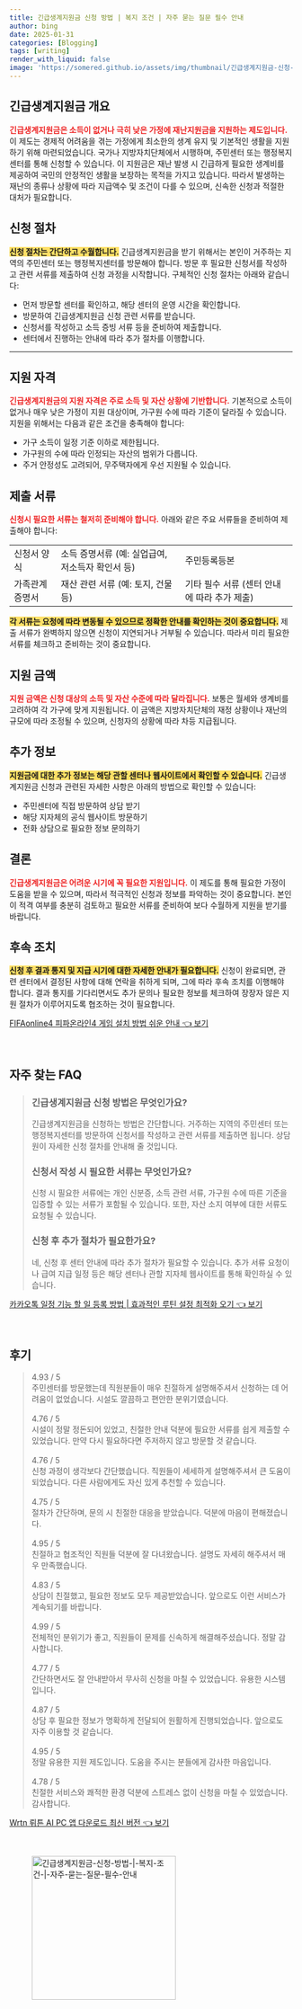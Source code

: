 ```yaml
---
title: 긴급생계지원금 신청 방법 | 복지 조건 | 자주 묻는 질문 필수 안내
author: bing
date: 2025-01-31
categories: [Blogging]
tags: [writing]
render_with_liquid: false
image: 'https://somered.github.io/assets/img/thumbnail/긴급생계지원금-신청-방법-|-복지-조건-|-자주-묻는-질문-필수-안내.webp'
---
```



<h2 id='긴급생계지원금_개요'>긴급생계지원금 개요</h2>

<p><b><span style="color: #ee2323;">긴급생계지원금은 소득이 없거나 극히 낮은 가정에 재난지원금을 지원하는 제도입니다.</span></b> 이 제도는 경제적 어려움을 겪는 가정에게 최소한의 생계 유지 및 기본적인 생활을 지원하기 위해 마련되었습니다. 국가나 지방자치단체에서 시행하며, 주민센터 또는 행정복지센터를 통해 신청할 수 있습니다. 이 지원금은 재난 발생 시 긴급하게 필요한 생계비를 제공하여 국민의 안정적인 생활을 보장하는 목적을 가지고 있습니다. 따라서 발생하는 재난의 종류나 상황에 따라 지급액수 및 조건이 다를 수 있으며, 신속한 신청과 적절한 대처가 필요합니다.</p>

<h2 id='신청_절차'>신청 절차</h2>

<p><b><span style="background-color: #ffe066;">신청 절차는 간단하고 수월합니다.</span></b> 긴급생계지원금을 받기 위해서는 본인이 거주하는 지역의 주민센터 또는 행정복지센터를 방문해야 합니다. 방문 후 필요한 신청서를 작성하고 관련 서류를 제출하여 신청 과정을 시작합니다. 구체적인 신청 절차는 아래와 같습니다:</p>

<ul>
    <li>먼저 방문할 센터를 확인하고, 해당 센터의 운영 시간을 확인합니다.</li>
    <li>방문하여 긴급생계지원금 신청 관련 서류를 받습니다.</li>
    <li>신청서를 작성하고 소득 증빙 서류 등을 준비하여 제출합니다.</li>
    <li>센터에서 진행하는 안내에 따라 추가 절차를 이행합니다.</li>
</ul>

<hr />

<h2 id='지원_자격'>지원 자격</h2>

<p><b><span style="color: #ee2323;">긴급생계지원금의 지원 자격은 주로 소득 및 자산 상황에 기반합니다.</span></b> 기본적으로 소득이 없거나 매우 낮은 가정이 지원 대상이며, 가구원 수에 따라 기준이 달라질 수 있습니다. 지원을 위해서는 다음과 같은 조건을 충족해야 합니다:</p>

<ul>
    <li>가구 소득이 일정 기준 이하로 제한됩니다.</li>
    <li>가구원의 수에 따라 인정되는 자산의 범위가 다릅니다.</li>
    <li>주거 안정성도 고려되어, 무주택자에게 우선 지원될 수 있습니다.</li>
</ul>

<h2 id='제출_서류'>제출 서류</h2>

<p><b><span style="color: #ee2323;">신청시 필요한 서류는 철저히 준비해야 합니다.</span></b> 아래와 같은 주요 서류들을 준비하여 제출해야 합니다:</p>

<table>
    <tr>
        <td>신청서 양식</td>
        <td>소득 증명서류 (예: 실업급여, 저소득자 확인서 등)</td>
        <td>주민등록등본</td>
    </tr>
    <tr>
        <td>가족관계증명서</td>
        <td>재산 관련 서류 (예: 토지, 건물 등)</td>
        <td>기타 필수 서류 (센터 안내에 따라 추가 제출)</td>
    </tr>
</table>

<p><b><span style="background-color: #ffe066;">각 서류는 요청에 따라 변동될 수 있으므로 정확한 안내를 확인하는 것이 중요합니다.</span></b> 제출 서류가 완벽하지 않으면 신청이 지연되거나 거부될 수 있습니다. 따라서 미리 필요한 서류를 체크하고 준비하는 것이 중요합니다.</p>

<h2 id='지원_금액'>지원 금액</h2>

<p><b><span style="color: #ee2323;">지원 금액은 신청 대상의 소득 및 자산 수준에 따라 달라집니다.</span></b> 보통은 월세와 생계비를 고려하여 각 가구에 맞게 지원됩니다. 이 금액은 지방자치단체의 재정 상황이나 재난의 규모에 따라 조정될 수 있으며, 신청자의 상황에 따라 차등 지급됩니다.</p>

<h2 id='추가_정보'>추가 정보</h2>

<p><b><span style="background-color: #ffe066;">지원금에 대한 추가 정보는 해당 관할 센터나 웹사이트에서 확인할 수 있습니다.</span></b> 긴급생계지원금 신청과 관련된 자세한 사항은 아래의 방법으로 확인할 수 있습니다:</p>

<ul>
    <li>주민센터에 직접 방문하여 상담 받기</li>
    <li>해당 지자체의 공식 웹사이트 방문하기</li>
    <li>전화 상담으로 필요한 정보 문의하기</li>
</ul>

<h2 id='결론'>결론</h2>

<p><b><span style="color: #ee2323;">긴급생계지원금은 어려운 시기에 꼭 필요한 지원입니다.</span></b> 이 제도를 통해 필요한 가정이 도움을 받을 수 있으며, 따라서 적극적인 신청과 정보를 파악하는 것이 중요합니다. 본인이 적격 여부를 충분히 검토하고 필요한 서류를 준비하여 보다 수월하게 지원을 받기를 바랍니다.</p>

<h2 id='후속_조치'>후속 조치</h2>

<p><b><span style="background-color: #ffe066;">신청 후 결과 통지 및 지급 시기에 대한 자세한 안내가 필요합니다.</span></b> 신청이 완료되면, 관련 센터에서 결정된 사항에 대해 연락을 취하게 되며, 그에 따라 후속 조치를 이행해야 합니다. 결과 통지를 기다리면서도 추가 문의나 필요한 정보를 체크하여 장장자 않은 지원 절차가 이루어지도록 협조하는 것이 필요합니다.</p>


<p><a class="click-button" title="FIFAonline4 피파온라인4 게임 설치 방법 쉬운 안내" href="https://somered.github.io/posts/FIFAonline4-%ED%94%BC%ED%8C%8C%EC%98%A8%EB%9D%BC%EC%9D%B84-%EA%B2%8C%EC%9E%84-%EC%84%A4%EC%B9%98-%EB%B0%A9%EB%B2%95-%EC%89%AC%EC%9A%B4-%EC%95%88%EB%82%B4/" rel="dofollow">FIFAonline4 피파온라인4 게임 설치 방법 쉬운 안내 👈 보기</a></p><br>
<h2 id='자주_찾는_FAQ'>자주 찾는 FAQ</h2>
<div itemscope="" itemtype="https://schema.org/FAQPage"> 
<blockquote> 
<div itemscope="" itemprop="mainEntity" itemtype="https://schema.org/Question"> 
<h3 itemprop="name">긴급생계지원금 신청 방법은 무엇인가요?</h3> 
<div itemscope="" itemprop="acceptedAnswer" itemtype="https://schema.org/Answer"> 
<span itemprop="text"> 
<p>긴급생계지원금을 신청하는 방법은 간단합니다. 거주하는 지역의 주민센터 또는 행정복지센터를 방문하여 신청서를 작성하고 관련 서류를 제출하면 됩니다. 상담원이 자세한 신청 절차를 안내해 줄 것입니다.</p> 
</span> 
</div> 
</div> 

<div itemscope="" itemprop="mainEntity" itemtype="https://schema.org/Question"> 
<h3 itemprop="name">신청서 작성 시 필요한 서류는 무엇인가요?</h3> 
<div itemscope="" itemprop="acceptedAnswer" itemtype="https://schema.org/Answer"> 
<span itemprop="text"> 
<p>신청 시 필요한 서류에는 개인 신분증, 소득 관련 서류, 가구원 수에 따른 기준을 입증할 수 있는 서류가 포함될 수 있습니다. 또한, 자산 소지 여부에 대한 서류도 요청될 수 있습니다.</p> 
</span> 
</div> 
</div> 

<div itemscope="" itemprop="mainEntity" itemtype="https://schema.org/Question"> 
<h3 itemprop="name">신청 후 추가 절차가 필요한가요?</h3> 
<div itemscope="" itemprop="acceptedAnswer" itemtype="https://schema.org/Answer"> 
<span itemprop="text"> 
<p>네, 신청 후 센터 안내에 따라 추가 절차가 필요할 수 있습니다. 추가 서류 요청이나 급여 지급 일정 등은 해당 센터나 관할 지자체 웹사이트를 통해 확인하실 수 있습니다.</p> 
</span> 
</div> 
</div> 
</blockquote> 
</div>
<p><a class="click-button" title="카카오톡 일정 기능 할 일 등록 방법 | 효과적인 루틴 설정 최적화 오기" href="https://somered.github.io/posts/%EC%B9%B4%EC%B9%B4%EC%98%A4%ED%86%A1-%EC%9D%BC%EC%A0%95-%EA%B8%B0%EB%8A%A5-%ED%95%A0-%EC%9D%BC-%EB%93%B1%EB%A1%9D-%EB%B0%A9%EB%B2%95-%ED%9A%A8%EA%B3%BC%EC%A0%81%EC%9D%B8-%EB%A3%A8%ED%8B%B4-%EC%84%A4%EC%A0%95-%EC%B5%9C%EC%A0%81%ED%99%94-%EC%98%A4%EA%B8%B0/" rel="dofollow">카카오톡 일정 기능 할 일 등록 방법 | 효과적인 루틴 설정 최적화 오기 👈 보기</a></p><br>
<h2 id='후기'>후기</h2>
<div itemscope itemtype="https://schema.org/Product">
  <blockquote>
  <div itemprop="review" itemscope itemtype="https://schema.org/Review">
      <div itemprop="reviewRating" itemscope itemtype="https://schema.org/Rating"> <span itemprop="ratingValue">4.93</span> / <span itemprop="bestRating">5</span> </div>
      <span itemprop="reviewBody">주민센터를 방문했는데 직원분들이 매우 친절하게 설명해주셔서 신청하는 데 어려움이 없었습니다. 시설도 깔끔하고 편안한 분위기였습니다.</span>
  </div>
  <br>
  <div itemprop="review" itemscope itemtype="https://schema.org/Review">
      <div itemprop="reviewRating" itemscope itemtype="https://schema.org/Rating"> <span itemprop="ratingValue">4.76</span> / <span itemprop="bestRating">5</span> </div>
      <span itemprop="reviewBody">시설이 정말 정돈되어 있었고, 친절한 안내 덕분에 필요한 서류를 쉽게 제출할 수 있었습니다. 만약 다시 필요하다면 주저하지 않고 방문할 것 같습니다.</span>
  </div>
  <br>
  <div itemprop="review" itemscope itemtype="https://schema.org/Review">
      <div itemprop="reviewRating" itemscope itemtype="https://schema.org/Rating"> <span itemprop="ratingValue">4.76</span> / <span itemprop="bestRating">5</span> </div>
      <span itemprop="reviewBody">신청 과정이 생각보다 간단했습니다. 직원들이 세세하게 설명해주셔서 큰 도움이 되었습니다. 다른 사람에게도 자신 있게 추천할 수 있습니다.</span>
  </div>
  <br>
  <div itemprop="review" itemscope itemtype="https://schema.org/Review">
      <div itemprop="reviewRating" itemscope itemtype="https://schema.org/Rating"> <span itemprop="ratingValue">4.75</span> / <span itemprop="bestRating">5</span> </div>
      <span itemprop="reviewBody">절차가 간단하며, 문의 시 친절한 대응을 받았습니다. 덕분에 마음이 편해졌습니다.</span>
  </div>
  <br>
  <div itemprop="review" itemscope itemtype="https://schema.org/Review">
      <div itemprop="reviewRating" itemscope itemtype="https://schema.org/Rating"> <span itemprop="ratingValue">4.95</span> / <span itemprop="bestRating">5</span> </div>
      <span itemprop="reviewBody">친절하고 협조적인 직원들 덕분에 잘 다녀왔습니다. 설명도 자세히 해주셔서 매우 만족했습니다.</span>
  </div>
  <br>
  <div itemprop="review" itemscope itemtype="https://schema.org/Review">
      <div itemprop="reviewRating" itemscope itemtype="https://schema.org/Rating"> <span itemprop="ratingValue">4.83</span> / <span itemprop="bestRating">5</span> </div>
      <span itemprop="reviewBody">상담이 친절했고, 필요한 정보도 모두 제공받았습니다. 앞으로도 이런 서비스가 계속되기를 바랍니다.</span>
  </div>
  <br>
  <div itemprop="review" itemscope itemtype="https://schema.org/Review">
      <div itemprop="reviewRating" itemscope itemtype="https://schema.org/Rating"> <span itemprop="ratingValue">4.99</span> / <span itemprop="bestRating">5</span> </div>
      <span itemprop="reviewBody">전체적인 분위기가 좋고, 직원들이 문제를 신속하게 해결해주셨습니다. 정말 감사합니다.</span>
  </div>
  <br>
  <div itemprop="review" itemscope itemtype="https://schema.org/Review">
      <div itemprop="reviewRating" itemscope itemtype="https://schema.org/Rating"> <span itemprop="ratingValue">4.77</span> / <span itemprop="bestRating">5</span> </div>
      <span itemprop="reviewBody">간단하면서도 잘 안내받아서 무사히 신청을 마칠 수 있었습니다. 유용한 시스템입니다.</span>
  </div>
  <br>
  <div itemprop="review" itemscope itemtype="https://schema.org/Review">
      <div itemprop="reviewRating" itemscope itemtype="https://schema.org/Rating"> <span itemprop="ratingValue">4.87</span> / <span itemprop="bestRating">5</span> </div>
      <span itemprop="reviewBody">상담 후 필요한 정보가 명확하게 전달되어 원활하게 진행되었습니다. 앞으로도 자주 이용할 것 같습니다.</span>
  </div>
  <br>
  <div itemprop="review" itemscope itemtype="https://schema.org/Review">
      <div itemprop="reviewRating" itemscope itemtype="https://schema.org/Rating"> <span itemprop="ratingValue">4.95</span> / <span itemprop="bestRating">5</span> </div>
      <span itemprop="reviewBody">정말 유용한 지원 제도입니다. 도움을 주시는 분들에게 감사한 마음입니다.</span>
  </div>
  <br>
  <div itemprop="review" itemscope itemtype="https://schema.org/Review">
      <div itemprop="reviewRating" itemscope itemtype="https://schema.org/Rating"> <span itemprop="ratingValue">4.78</span> / <span itemprop="bestRating">5</span> </div>
      <span itemprop="reviewBody">친절한 서비스와 쾌적한 환경 덕분에 스트레스 없이 신청을 마칠 수 있었습니다. 감사합니다.</span>
  </div>
  </blockquote>
</div>
<p><a class="click-button" title="Wrtn 뤼튼 AI PC 앱 다운로드 최신 버전" href="https://somered.github.io/posts/Wrtn-%EB%A4%BC%ED%8A%BC-AI-PC-%EC%95%B1-%EB%8B%A4%EC%9A%B4%EB%A1%9C%EB%93%9C-%EC%B5%9C%EC%8B%A0-%EB%B2%84%EC%A0%84/" rel="dofollow">Wrtn 뤼튼 AI PC 앱 다운로드 최신 버전 👈 보기</a></p><br>
<figure class="image"><img src="https://somered.github.io/assets/img/thumbnail/긴급생계지원금-신청-방법-|-복지-조건-|-자주-묻는-질문-필수-안내.webp" alt="긴급생계지원금-신청-방법-|-복지-조건-|-자주-묻는-질문-필수-안내" width="256" height="256"></figure>